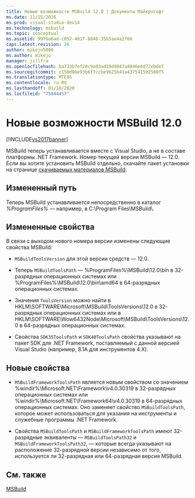 ```yaml
---
title: Новые возможности MSBuild 12.0 | Документы Майкрософт
ms.date: 11/15/2016
ms.prod: visual-studio-dev14
ms.technology: msbuild
ms.topic: conceptual
ms.assetid: 9976a6ad-c052-4017-b848-35b5ae4a2f66
caps.latest.revision: 26
author: mikejo5000
ms.author: mikejo
manager: jillfra
ms.openlocfilehash: ba733b7ef20c9a03ad19d9847a4046e4d72ebdef
ms.sourcegitcommit: c150d0be93b6f7ccbe9625b41a437541502560f5
ms.translationtype: MTE95
ms.contentlocale: ru-RU
ms.lasthandoff: 01/10/2020
ms.locfileid: "75844457"
---
```

# <a name="what39s-new-in-msbuild-120"></a>Новые возможности MSBuild 12.0
[!INCLUDE[vs2017banner](../includes/vs2017banner.md)]

MSBuild теперь устанавливается вместе с Visual Studio, а не в составе платформы .NET Framework. Номер текущей версии MSBuild — 12.0. Если вы хотите установить MSBuild отдельно, скачайте пакет установки на странице [скачиваемых материалов MSBuild](https://www.microsoft.com/download/details.aspx?id=40760).  
  
## <a name="changed-path"></a>Измененный путь  
 Теперь MSBuild устанавливается непосредственно в каталог *%ProgramFiles%* — например, в C:\Program Files\MSBuild\\.  
  
## <a name="changed-properties"></a>Измененные свойства  
 В связи с выходом нового номера версии изменены следующие свойства MSBuild:  
  
- `MSBuildToolsVersion` для этой версии средств — 12.0.  
  
- Теперь `MSBuildToolsPath` — %ProgramFiles%\MSBuild\12.0\bin в 32-разрядных операционных системах или %ProgramFiles%\MSBuild\12.0\bin\amd64 в 64-разрядных операционных системах.  
  
- Значения `ToolsVersion` можно найти в HKLM\SOFTWARE\Microsoft\MSBuild\ToolsVersions\12.0 в 32-разрядных операционных системах или в HKLM\SOFTWARE\Wow6432Node\Microsoft\MSBuild\ToolsVersions\12.0 в 64-разрядных операционных системах.  
  
- Свойства `SDK35ToolsPath` и `SDK40ToolsPath` свойства указывают на пакет SDK для .NET Framework, поставляемый с данной версией Visual Studio (например, 8.1A для инструментов 4.X).  
  
## <a name="new-properties"></a>Новые свойства  
  
- `MSBuildFrameworkToolsPath` является новым свойством со значением %windir%\Microsoft.NET\Framework\v4.0.30319 в 32-разрядных операционных системах или %windir%\Microsoft.NET\Framework64\v4.0.30319 в 64-разрядных операционных системах. Оно заменяет свойство `MSBuildToolsPath`, которое может использоваться для указания на инструменты и служебные программы .NET Framework.  
  
- Свойства `MSBuildToolsPath` и `MSBuildFrameworkToolsPath` имеют 32-разрядные эквиваленты — `MSBuildToolsPath32` и `MSBuildFrameworkToolsPath32`, — которые всегда указывают на расположение 32-разрядной версии независимо от того, используется ли 32-разрядная или 64-разрядная версия MSBuild.

## <a name="see-also"></a>См. также
[MSBuild](msbuild.md)
